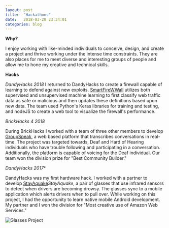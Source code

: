 ```yaml
---
layout: post
title:  "Hackathons"
date:   2018-03-20 23:34:01
categories: blog
---
```


**Why?**

I enjoy working with like-minded individuals to conceive, design, and create a project and thrive working under the intense time constraints. They are also places for me to meet diverse and interesting groups of people and allow me to hone my creative and technical skills.

**Hacks**

*DandyHacks 2018*
I returned to DandyHacks to create a firewall capable of learning to defend against new exploits. [SmartFireWWall]() utilizes both supervised and unsupervised machine learning to first classify web traffic data as safe or malicious and then updates these definitions based upon new data. The team used Python's Keras libraries for training and testing, and nodeJS to create a web tool to visualize the firewall's performance.

*BrickHacks 4 2018*

During BrickHacks I worked with a team of three other members to develop [GroupSpeak](https://devpost.com/software/group-speak), a web based platform that transcribes conversations in real-time. The project was targeted towards, Deaf and Hard of Hearing individuals who have trouble following and participating in a conversation. Additionally, the platform is capable of voicing for the Deaf individual. Our team won the division prize for "Best Community Builder."

*DandyHacks 2017**

DandyHacks was my first hardware hack. I worked with a partner to develop [StayAquake](https://devpost.com/software/no-sleep)*StayAquake*, a pair of glasses that use infrared sensors to detect when drivers are becoming drowsy. The glasses sync to a mobile application which alerts drivers when to pull over. While working on this project, I had the opportunity to learn native mobile Android development. My partner and I won the division for "Most creative use of Amazon Web Services."

<img itemprop="image" src="http://res.cloudinary.com/dc1pxuvzn/image/upload/c_fill,w_760/v1535651343/Ad%20Astra/DandyHacks.jpg" alt="Glasses Project">
